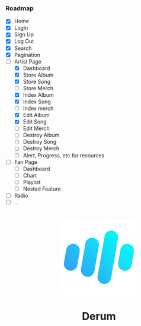 <!-- ROADMAP -->
### Roadmap

- [x] Home
- [x] Login
- [x] Sign Up
- [x] Log Out
- [x] Search
- [x] Pagination
- [ ] Artist Page
    - [x] Dashboard
    - [x] Store Album
    - [x] Store Song
    - [ ] Store Merch
    - [x] Index Album
    - [x] Index Song
    - [ ] Index merch
    - [x] Edit Album
    - [x] Edit Song
    - [ ] Edit Merch
    - [ ] Destroy Album
    - [ ] Destroy Song
    - [ ] Destroy Merch
    - [ ] Alert, Progress, etc for resources
- [ ] Fan Page
    - [ ] Dashboard
    - [ ] Chart
    - [ ] Playlist
    - [ ] Nested Feature
- [ ] Radio
- [ ] ...

#
<p align="center">
    <img  src="https://raw.githubusercontent.com/camieuxgoofy/derum/main/public/favicon.ico"/>
</p>
<h1 align="center">
    Derum
</h1>
